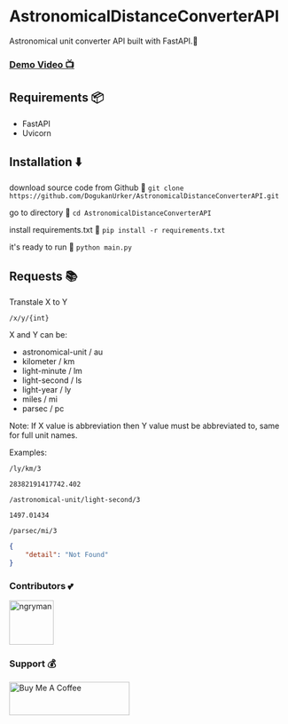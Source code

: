 # AstronomicalDistanceConverterAPI

Astronomical unit converter API built with FastAPI.🌌

### [Demo Video 📺](https://youtu.be/-jrgWP_N6xk)


## Requirements 📦

- FastAPI
- Uvicorn

## Installation ⬇️

download source code from Github 💾
`git clone https://github.com/DogukanUrker/AstronomicalDistanceConverterAPI.git`

go to directory 📁
`cd AstronomicalDistanceConverterAPI`

install requirements.txt 🔽
`pip install -r requirements.txt`

it's ready to run 🎉
`python main.py`

## Requests 📚

Transtale X to Y

```
/x/y/{int}
```
X and Y can be:
- astronomical-unit / au
- kilometer / km
- light-minute / lm
- light-second / ls
- light-year / ly
- miles / mi
- parsec / pc
 
Note:
If X value is abbreviation then Y value must be abbreviated to, same for full unit names.

Examples:

```
/ly/km/3
```

```
28382191417742.402
```


```
/astronomical-unit/light-second/3
```

```
1497.01434
```


```
/parsec/mi/3
```

```json
{
    "detail": "Not Found"
}
```

### Contributors 💕

<a href="https://github.com/dogukanurker"><img src="https://avatars.githubusercontent.com/u/62756402" title="ngryman" width="80" height="80"></a>

### Support 💰

<a href="https://dogukanurker.com/donate" target="_blank"><img src="https://cdn.buymeacoffee.com/buttons/v2/arial-red.png" alt="Buy Me A Coffee" style="height: 60px !important;width: 217px !important;" ></a>
